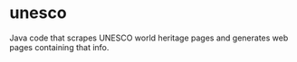 # unesco
Java code that scrapes UNESCO world heritage pages and generates web pages containing that info.
